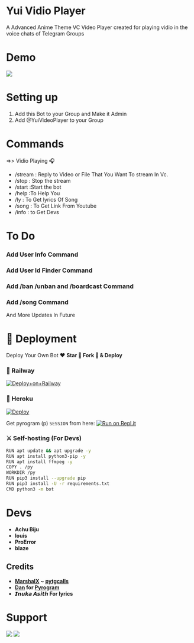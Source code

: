 # Yui Vidio Player
A Advanced Anime Theme VC Video Player created for playing vidio in the voice chats of Telegram Groups

# Demo 
<a href="https://t.me/Yuividioplayerbot"><img src="https://img.shields.io/badge/Yui Vidio Player-2cb6e0?style=for-the-badge&logo=telegram&logoColor=white"></a>

# Setting up
1) Add this Bot to your Group and Make it Admin 
2) Add @YuiVideoPlayer to your Group 

# Commands
=>> Vidio Playing 🎧
- /stream : Reply to Video or File That You Want To stream In Vc.
- /stop  : Stop the stream
- /start :Start the bot
- /help  :To Help You
- /ly   : To Get lyrics Of Song
- /song : To Get Link From Youtube
- /info : to Get Devs

# To Do
### Add User Info Command
### Add User Id Finder Command
### Add /ban /unban and /boardcast Command
### Add /song Command

And  More Updates In Future

# 🚀 Deployment

Deploy Your Own Bot ♥️ **Star 🌟 Fork 🍴 & Deploy**

### 💜 Railway

[![Deploy+on+Railway](https://railway.app/button.svg)](https://railway.app/new/template?template=https://github.com/Achu2234/YuiVidioPlayer&envs=API_ID,API_HASH,BOT_TOKEN,SESSION_NAME)

### 💜 Heroku

[![Deploy](https://www.herokucdn.com/deploy/button.svg)](https://heroku.com/deploy?template=https://github.com/Achu2234/YuiVidioPlayer)

Get pyrogram (p)  `SESSION` from here:
[![Run on Repl.it](https://repl.it/badge/github/SpEcHiDe/GenerateStringSession)](https://repl.it/@SpEcHiDe/GenerateStringSession)

### ⚔ Self-hosting (For Devs) 
```sh
RUN apt update && apt upgrade -y
RUN apt install python3-pip -y
RUN apt install ffmpeg -y
COPY . /py
WORKDIR /py
RUN pip3 install --upgrade pip
RUN pip3 install -U -r requirements.txt
CMD python3 -m bot
```

# Devs
- **Achu Biju**
- **louis**
- **ProError**
-  **blaze**

## Credits

- **[MarshalX](https://github.com/MarshalX) ~ [pytgcalls](https://github.com/MarshalX/tgcalls)**
- **[Dan](https://github.com/delivrance) for [Pyrogram](https://github.com/pyrogram/pyrogram)**
- **𝙄𝙣𝙪𝙠𝙖 𝘼𝙨𝙞𝙩𝙝 For lyrics**


# Support 

<a href="https://t.me/safothebot"><img src="https://img.shields.io/badge/Support_Group-2cb6e0?style=for-the-badge&logo=telegram&logoColor=white"></a> <a href="https://t.me/AsmSafone"><img src="https://img.shields.io/badge/Updates_Channel-2cb6e0?style=for-the-badge&logo=telegram&logoColor=white"></a>
